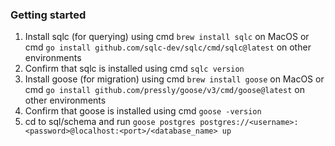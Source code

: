 ### Getting started

1. Install sqlc (for querying) using cmd `brew install sqlc` on MacOS or cmd `go install github.com/sqlc-dev/sqlc/cmd/sqlc@latest` on other environments
2. Confirm that sqlc is installed using cmd `sqlc version`
3. Install goose (for migration) using cmd `brew install goose` on MacOS or cmd `go install github.com/pressly/goose/v3/cmd/goose@latest` on other environments
4. Confirm that goose is installed using cmd `goose -version`
5. cd to sql/schema and run `goose postgres postgres://<username>:<password>@localhost:<port>/<database_name> up`
